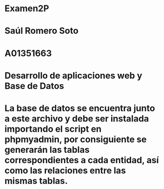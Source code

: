 # Examen2P
# Saúl Romero Soto
# A01351663
# Desarrollo de aplicaciones web y Base de Datos

# La base de datos se encuentra junto a este archivo y debe ser instalada importando el script en phpmyadmin, por consiguiente se generarán las tablas correspondientes a cada entidad, así como las relaciones entre las mismas tablas.

